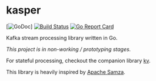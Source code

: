kasper
======

[![GoDoc](https://godoc.org/github.com/movio/kasper?status.svg)]
[![Build Status](https://travis-ci.org/movio/kasper.svg?branch=master)](https://travis-ci.org/movio/kasper)
[![Go Report Card](https://goreportcard.com/badge/github.com/movio/kasper)](https://goreportcard.com/report/github.com/movio/kasper)

Kafka stream processing library written in Go.

*This project is in non-working / prototyping stages.*

For stateful processing, checkout the companion library [kv](https://github.com/movio/kasper/tree/master/kv).

This library is heavily inspired by [Apache Samza](http://samza.apache.org).
